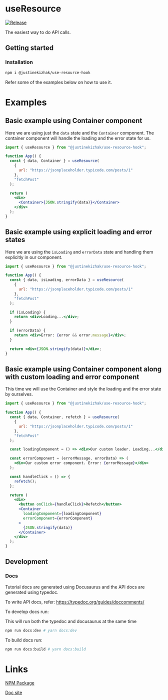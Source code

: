 # useResource

[![Release](https://github.com/justinekizhak/use-resource-hook/actions/workflows/publish.yml/badge.svg)](https://github.com/justinekizhak/use-resource-hook/actions/workflows/publish.yml)

The easiest way to do API calls.

## Getting started

### Installation

```bash
npm i @justinekizhak/use-resource-hook
```

Refer some of the examples below on how to use it.

# Examples

## Basic example using Container component

Here we are using just the `data` state and the `Container` component.
The container component will handle the loading and the error state for us.

```jsx live
import { useResource } from "@justinekizhak/use-resource-hook";

function App() {
  const { data, Container } = useResource(
    {
      url: "https://jsonplaceholder.typicode.com/posts/1"
    },
    "fetchPost"
  );

  return (
    <div>
      <Container>{JSON.stringify(data)}</Container>
    </div>
  );
}
```

## Basic example using explicit loading and error states

Here we are using the `isLoading` and `errorData` state and handling them explicitly in our component.

```jsx live
import { useResource } from "@justinekizhak/use-resource-hook";

function App() {
  const { data, isLoading, errorData } = useResource(
    {
      url: "https://jsonplaceholder.typicode.com/posts/1"
    },
    "fetchPost"
  );

  if (isLoading) {
    return <div>Loading...</div>;
  }

  if (errorData) {
    return <div>Error: {error && error.message}</div>;
  }

  return <div>{JSON.stringify(data)}</div>;
}
```

## Basic example using Container component along with custom loading and error component

This time we will use the Container and style the loading and the error state by ourselves.

```jsx live
import { useResource } from "@justinekizhak/use-resource-hook";

function App() {
  const { data, Container, refetch } = useResource(
    {
      url: "https://jsonplaceholder.typicode.com/posts/1"
    },
    "fetchPost"
  );

  const loadingComponent = () => <div>Our custom loader. Loading...</div>;

  const errorComponent = (errorMessage, errorData) => (
    <div>Our custom error component. Error: {errorMessage}</div>
  );

  const handleClick = () => {
    refetch();
  };

  return (
    <div>
      <button onClick={handleClick}>Refetch</button>
      <Container
        loadingComponent={loadingComponent}
        errorComponent={errorComponent}
      >
        {JSON.stringify(data)}
      </Container>
    </div>
  );
}
```

## Development

### Docs

Tutorial docs are generated using Docusaurus and the API docs are generated using typedoc.

To write API docs, refer: https://typedoc.org/guides/doccomments/

To develop docs run:

This will run both the typedoc and docusaurus at the same time

```bash
npm run docs:dev # yarn docs:dev
```

To build docs run:

```bash
npm run docs:build # yarn docs:build
```

# Links

[NPM Package](https://www.npmjs.com/package/@justinekizhak/use-resource-hook)

[Doc site](https://use-resource-hook.vercel.app/)
